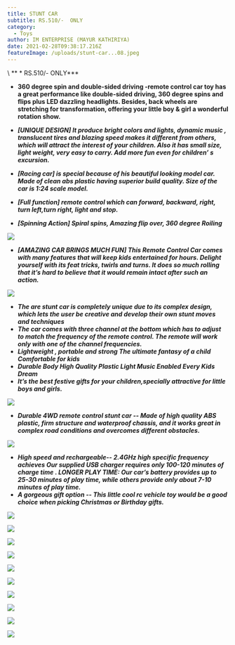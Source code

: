 ```yaml
---
title: STUNT CAR
subtitle: RS.510/-  ONLY
category:
  - Toys
author: IM ENTERPRISE (MAYUR KATHIRIYA)
date: 2021-02-28T09:38:17.216Z
featureImage: /uploads/stunt-car...08.jpeg
---
```





\     ** *  RS.510/-  ONLY***





* **360 degree spin and double-sided driving -remote control car toy has a great performance like double-sided driving, 360 degree spins and flips plus LED dazzling headlights. Besides, back wheels are stretching for transformation, offering your little boy & girl a wonderful rotation show.**



* ***\[UNIQUE DESIGN] It produce bright colors and lights, dynamic music , translucent tires and blazing speed makes it different from others, which will attract the interest of your children. Also it has small size, light weight, very easy to carry. Add more fun even for children’ s excursion.***


* ***\[Racing car] is special because of his beautiful looking model car. Made of clean abs plastic having superior build quality. Size of the car is 1:24 scale model.***
* ***\[Full function] remote control which can forward, backward, right, turn left,turn right, light and stop.***
* ***\[Spinning Action] Spiral spins, Amazing flip over, 360 degree Roiling***



![](/uploads/stunt-car...08.jpeg)



* ***\[AMAZING CAR BRINGS MUCH FUN] This Remote Control Car comes with many features that will keep kids entertained for hours. Delight yourself with its feat tricks, twirls and turns. It does so much rolling that it’s hard to believe that it would remain intact after such an action.***

![](/uploads/stunt-car...01.jpg)



* ***The are stunt car is completely unique due to its complex design, which lets the user be creative and develop their own stunt moves and techniques***
* ***The car comes with three channel at the bottom which has to adjust to match the frequency of the remote control. The remote will work only with one of the channel frequencies.***
* ***Lightweight , portable and strong The ultimate fantasy of a child Comfortable for kids***
* ***Durable Body High Quality Plastic Light Music Enabled Every Kids Dream***
* ***It’s the best festive gifts for your children,specially attractive for little boys and girls.***

![](/uploads/stunt-car...02.jpg)

* ***Durable 4WD remote control stunt car -- Made of high quality ABS plastic, firm structure and waterproof chassis, and it works great in complex road conditions and overcomes different obstacles.***



![](/uploads/stunt-car...03.jpg)



* ***High speed and rechargeable-- 2.4GHz high specific frequency achieves Our supplied USB charger requires only 100-120 minutes of charge time . LONGER PLAY TIME: Our car’s battery provides up to 25-30 minutes of play time, while others provide only about 7-10 minutes of play time.***
* ***A gorgeous gift option -- This little cool rc vehicle toy would be a good choice when picking Christmas or Birthday gifts.***



![](/uploads/stunt-car...05.jpg)

![](/uploads/stunt-car...06.jpg)

![](/uploads/stunt-car...07.jpg)

![](/uploads/stunt-car...09.jpeg)

![](/uploads/stunt-car...10.jpeg)

![](/uploads/stunt-car...11.jpeg)

![](/uploads/stunt-car...12.jpg)

![](/uploads/stunt-car...013.jpeg)

![](/uploads/stunt-car...14.jpg)

![](/uploads/stunt-car...15.jpeg)